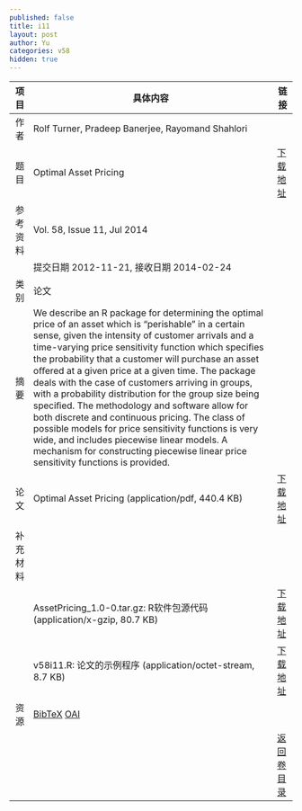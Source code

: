 ```yaml
---
published: false
title: i11
layout: post
author: Yu
categories: v58
hidden: true
---
```


| 项目 | 具体内容 | 链接 |
|---:|---|---|
| 作者 | Rolf Turner, Pradeep Banerjee, Rayomand Shahlori| |
| 题目 |Optimal Asset Pricing | [下载地址](http://www.jstatsoft.org/v58/i11/paper) |
| 参考资料 |Vol. 58, Issue 11, Jul 2014 | |
| | 提交日期 2012-11-21, 接收日期 2014-02-24| | 
| 类别 | 论文| |
| 摘要 | We describe an R package for determining the optimal price of an asset which is “perishable” in a certain sense, given the intensity of customer arrivals and a time-varying price sensitivity function which speciﬁes the probability that a customer will purchase an asset oﬀered at a given price at a given time. The package deals with the case of customers arriving in groups, with a probability distribution for the group size being speciﬁed. The methodology and software allow for both discrete and continuous pricing. The class of possible models for price sensitivity functions is very wide, and includes piecewise linear models. A mechanism for constructing piecewise linear price sensitivity functions is provided. | |
| 论文 | Optimal Asset Pricing  (application/pdf, 440.4 KB)| [下载地址](http://www.jstatsoft.org/v58/i11/paper) |
| 补充材料 | | |
| |AssetPricing_1.0-0.tar.gz: R软件包源代码  (application/x-gzip, 80.7 KB)|  [下载地址](http://www.jstatsoft.org/v58/i11/supp/1) |
| |v58i11.R:                  论文的示例程序  (application/octet-stream, 8.7 KB)|  [下载地址](http://www.jstatsoft.org/v58/i11/supp/2) |
| 资源 | [BibTeX](http://www.jstatsoft.org/v58/i11/bibtex) [OAI](http://www.jstatsoft.org/oai?verb=GetRecord&identifier=oai.jstatsoft/v58/i11&prefix=oai_dc)| |
| |  | [返回卷目录]({{site.baseurl}}/volume/v58.html) |